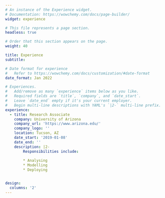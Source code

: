 ```yaml
---
# An instance of the Experience widget.
# Documentation: https://wowchemy.com/docs/page-builder/
widget: experience

# This file represents a page section.
headless: true

# Order that this section appears on the page.
weight: 40

title: Experience
subtitle:

# Date format for experience
#   Refer to https://wowchemy.com/docs/customization/#date-format
date_format: Jan 2022

# Experiences.
#   Add/remove as many `experience` items below as you like.
#   Required fields are `title`, `company`, and `date_start`.
#   Leave `date_end` empty if it's your current employer.
#   Begin multi-line descriptions with YAML's `|2-` multi-line prefix.
experience:
  - title: Research Associate
    company: University of Arizona
    company_url: 'https://www.arizona.edu/'
    company_logo: ''
    location: Tucson, AZ
    date_start: '2019-01-08'
    date_end: ''
    description: |2-
        Responsibilities include:
        
        * Analysing
        * Modelling
        * Deploying


design:
  columns: '2'
---
```

